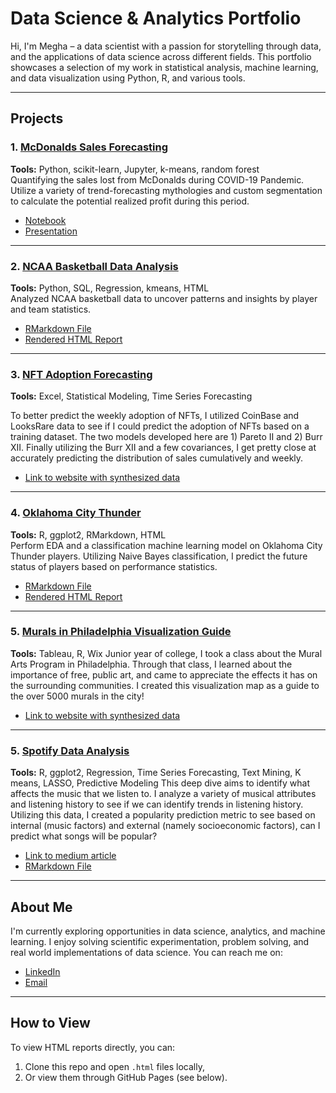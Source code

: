 # Data Science & Analytics Portfolio

Hi, I'm Megha – a data scientist with a passion for storytelling through data, and the applications of data science across different fields. This portfolio showcases a selection of my work in statistical analysis, machine learning, and data visualization using Python, R, and various tools.

---

## Projects

### 1. [McDonalds Sales Forecasting](./projects/mcdonalds-forecasting)
**Tools:** Python, scikit-learn, Jupyter, k-means, random forest  
Quantifying the sales lost from McDonalds during COVID-19 Pandemic. Utilize a variety of trend-forecasting mythologies and custom segmentation to calculate the potential realized profit during this period.

- [Notebook](./projects/mcdonalds-forecasting/mcd-data.ipynb)
- [Presentation](./projects/mcdonalds-forecasting/mcd-data.pptx)

---

### 2. [NCAA Basketball Data Analysis](./projects//ncaa-bball-data-analysis)
**Tools:** Python, SQL, Regression, kmeans, HTML  
Analyzed NCAA basketball data to uncover patterns and insights by player and team statistics.

- [RMarkdown File](./projects/ncaa-bball-data-analysis/NCAA_basketball_data_analysis.Rmd)
- [Rendered HTML Report](./projects/ncaa-bball-data-analysis/NCAA_basketball_data_analysis_slides.html)

---

### 3. [NFT Adoption Forecasting](./projects//nft-adoption)
**Tools:** Excel, Statistical Modeling, Time Series Forecasting

To better predict the weekly adoption of NFTs, I utilized CoinBase and LooksRare data to see if I could predict the adoption of NFTs based on a training dataset. The two models developed here are 1) Pareto II and 2) Burr XII. Finally utilizing the Burr XII and a few covariances, I get pretty close at accurately predicting the distribution of sales cumulatively and weekly. 

- [Link to website with synthesized data](./projects/philly-murals-viz/README.md)

---

### 4. [Oklahoma City Thunder](./projects/oct-data-challenge)
**Tools:** R, ggplot2, RMarkdown, HTML  
Perform EDA and a classification machine learning model on Oklahoma City Thunder players. Utilizing Naive Bayes classification, I predict the future status of players based on performance statistics.

- [RMarkdown File](./projects/oct-data-challenge/awards_project.Rmd)
- [Rendered HTML Report](./projects/oct-data-challenge/awards_project.html)

---

### 5. [Murals in Philadelphia Visualization Guide](./projects/philly-murals-viz)
**Tools:** Tableau, R, Wix 
Junior year of college, I took a class about the Mural Arts Program in Philadelphia. Through that class, I learned about the importance of free, public art, and came to appreciate the effects it has on the surrounding communities. I created this visualization map as a guide to the over 5000 murals in the city! 

- [Link to website with synthesized data](./projects/philly-murals-viz/README.md)

---

### 5. [Spotify Data Analysis](./projects/spotify-data)
**Tools:** R, ggplot2, Regression, Time Series Forecasting, Text Mining, K means, LASSO, Predictive Modeling
This deep dive aims to identify what affects the music that we listen to. I analyze a variety of musical attributes and listening history to see if we can identify trends in listening history. Utilizing this data, I created a popularity prediction metric to see based on internal (music factors) and external (namely socioeconomic factors), can I predict what songs will be popular? 

- [Link to medium article](./projects/spotify-data/README.md)
- [RMarkdown File](./projects/spotify-data/SpotifyMusicTrends.Rmd)
---

## About Me
I'm currently exploring opportunities in data science, analytics, and machine learning. I enjoy solving scientific experimentation, problem solving, and real world implementations of data science. You can reach me on:

- [LinkedIn](https://linkedin.com/in/megharaman)
- [Email](mailto:megha725@gmail.com)

---

## How to View
To view HTML reports directly, you can:
1. Clone this repo and open `.html` files locally,
2. Or view them through GitHub Pages (see below).

